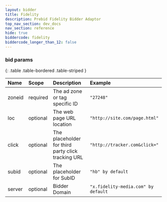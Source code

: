 ```yaml
---
layout: bidder
title: Fidelity
description: Prebid Fidelity Bidder Adaptor
top_nav_section: dev_docs
nav_section: reference
hide: true
biddercode: fidelity
biddercode_longer_than_12: false
---
```


### bid params

{: .table .table-bordered .table-striped } 

| Name 	 | Scope    | Description        				 | Example  				|
| :------| :--------| :--------------------------------------------------| :------------------------------------|
| zoneid | required | The ad zone or tag specific ID 			 | `"27248"` 				|
| loc  	 | optional | The web page URL location  			 | `"http://site.com/page.html"` 	|
| click  | optional | The placeholder for third party click tracking URL | `"http://tracker.com&click="` 	|
| subid  | optional | The placeholder for SubID  			 | `"hb" by default` 			|
| server | optional | Bidder Domain  					 | `"x.fidelity-media.com" by default` 	|
